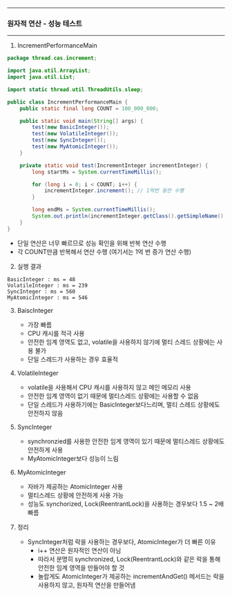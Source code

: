 -----
### 원자적 연산 - 성능 테스트
-----
1. IncrementPerformanceMain
```java
package thread.cas.increment;

import java.util.ArrayList;
import java.util.List;

import static thread.util.ThreadUtils.sleep;

public class IncrementPerformanceMain {
    public static final long COUNT = 100_000_000;

    public static void main(String[] args) {
        test(new BasicInteger());
        test(new VolatileInteger());
        test(new SyncInteger());
        test(new MyAtomicInteger());
    }

    private static void test(IncrementInteger incrementInteger) {
        long startMs = System.currentTimeMillis();

        for (long i = 0; i < COUNT; i++) {
            incrementInteger.increment(); // 1억번 동안 수행
        }

        long endMs = System.currentTimeMillis();
        System.out.println(incrementInteger.getClass().getSimpleName() + " : ms = " + (endMs - startMs));
    }
}
```
  - 단일 연산은 너무 빠르므로 성능 확인을 위해 반복 연산 수행
  - 각 COUNT만큼 반복해서 연산 수행 (여기서는 1억 번 증가 연산 수행)

2. 실행 결과
```
BasicInteger : ms = 48
VolatileInteger : ms = 239
SyncInteger : ms = 560
MyAtomicInteger : ms = 546
```

3. BaiscInteger
   - 가장 빠름
   - CPU 캐시를 적극 사용
   - 안전한 임계 영역도 없고, volatile을 사용하지 않기에 멀티 스레드 상황에는 사용 불가
   - 단일 스레드가 사용하는 경우 효율적

4. VolatileInteger
   - volatile을 사용해서 CPU 캐시를 사용하지 않고 메인 메모리 사용
   - 안전한 임계 영역이 없기 때문에 멀티스레드 상황에는 사용할 수 없음
   - 단일 스레드가 사용하기에는 BasicInteger보다느리며, 멀티 스레드 상황에도 안전하지 않음

5. SyncInteger
   - synchronzied를 사용한 안전한 임계 영역이 있기 때문에 멀티스레드 상황에도 안전하게 사용
   - MyAtomicInteger보다 성능이 느림

6. MyAtomicInteger
   - 자바가 제공하는 AtomicInteger 사용
   - 멀티스레드 상황에 안전하게 사용 가능
   - 성능도 synchorized, Lock(ReentrantLock)을 사용하는 경우보다 1.5 ~ 2배 빠름

7. 정리
   - SyncInteger처럼 락을 사용하는 경우보다, AtomicInteger가 더 빠른 이유
     + i++ 연산은 원자적인 연산이 아님
     + 따라서 분명히 synchronized, Lock(ReentrantLock)와 같은 락을 통해 안전한 임계 영역을 만들어야 할 것
     + 놀랍게도 AtomicInteger가 제공하는 incrementAndGet() 메서드는 락을 사용하지 않고, 원자적 연산을 만들어냄
